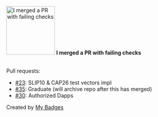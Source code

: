 <img src="https://my-badges.github.io/my-badges/this-is-fine.png" alt="I merged a PR with failing checks" title="I merged a PR with failing checks" width="128">
<strong>I merged a PR with failing checks</strong>
<br><br>

Pull requests:

- <a href="https://github.com/Sajjon/RadixWalletKit/pull/23">#23</a>: SLIP10 & CAP26 test vectors impl
- <a href="https://github.com/Sajjon/RadixWalletKit/pull/35">#35</a>: Graduate (will archive repo after this has merged)
- <a href="https://github.com/Sajjon/RadixWalletKit/pull/30">#30</a>: Authorized Dapps


Created by <a href="https://github.com/my-badges/my-badges">My Badges</a>